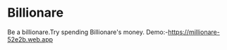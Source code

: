 # Billionare
Be a billionare.Try spending Billionare's money.
Demo:-https://millionare-52e2b.web.app
